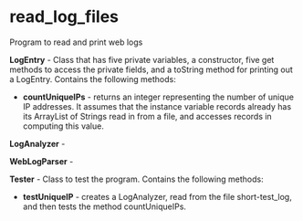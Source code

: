 # read_log_files
Program to read and print web logs

<b>LogEntry</b> - Class that has five private variables, a constructor, five get methods to access the private fields, and a toString method for printing out a LogEntry. Contains the following methods:
* <b>countUniqueIPs</b> - returns an integer representing the number of unique IP addresses. It assumes that the instance variable records already has its ArrayList of Strings read in from a file, and accesses records in computing this value. 

<b>LogAnalyzer</b> -

<b>WebLogParser</b> - 

<b>Tester</b> - Class to test the program. Contains the following methods:
* <b>testUniqueIP</b> - creates a LogAnalyzer, read from the file short-test_log, and then tests the method countUniqueIPs.
